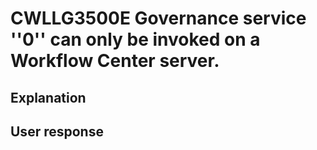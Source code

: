 # CWLLG3500E Governance service ''0'' can only be invoked on a Workflow Center server.

## Explanation

## User response